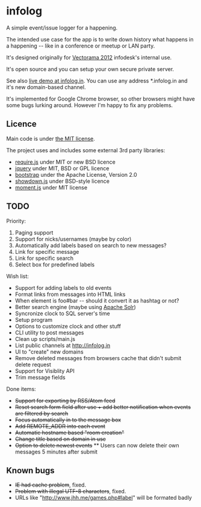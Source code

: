 infolog
=======

A simple event/issue logger for a happening.

The intended use case for the app is to write down history what happens in a happening -- like in a conference or meetup or LAN party.

It's designed originally for [Vectorama 2012](http://www.vectorama.info) infodesk's internal use.

It's open source and you can setup your own secure private server.

See also [live demo at infolog.in](http://demo.infolog.in/). You can use any address *.infolog.in and it's new domain-based channel.

It's implemented for Google Chrome browser, so other browsers might have some bugs lurking around. However I'm happy to fix any problems.

Licence
-------

Main code is under [the MIT license](https://github.com/jheusala/infolog/blob/master/LICENSE.txt).

The project uses and includes some external 3rd party libraries:

* [require.js](http://requirejs.org/) under MIT or new BSD licence
* [jquery](http://jquery.com/) under MIT, BSD or GPL licence
* [bootstrap](http://twitter.github.com/bootstrap/) under the Apache License, Version 2.0
* [showdown.js](https://github.com/coreyti/showdown) under BSD-style licence
* [moment.js](http://momentjs.com/) under MIT license

TODO
----

Priority:

1. Paging support
3. Support for nicks/usernames (maybe by color)
5. Automatically add labels based on search to new messages?
6. Link for specific message
7. Link for specific search
8. Select box for predefined labels

Wish list:

* Support for adding labels to old events
* Format links from messages into HTML links
* When element is foo#bar -- should it convert it as hashtag or not?
* Better search engine (maybe using [Apache Solr](http://lucene.apache.org/solr/))
* Syncronize clock to SQL server's time
* Setup program
* Options to customize clock and other stuff
* CLI utility to post messages
* Clean up scripts/main.js
* List public channels at http://infolog.in
* UI to "create" new domains
* Remove deleted messages from browsers cache that didn't submit delete request
* Support for Visiblity API
* Trim message fields

Done items:

* <del>Support for exporting by RSS/Atom feed</del>
* <del>Reset search form field after use + add better notification when events are filtered by search</del>
* <del>Focus automatically in to the message box</del>
* <del>Add REMOTE_ADDR into each event</del>
* <del>Automatic hostname based "room creation"</del>
* <del>Change title based on domain in use</del>
* <del>Option to delete newest events</del>
** Users can now delete their own messages 5 minutes after submit

Known bugs
----------

* <del>IE had cache problem</del>, fixed.
* <del>Problem with illegal UTF-8 characters</del>, fixed.
* URLs like "http://www.jhh.me/games.php#label" will be formated badly
